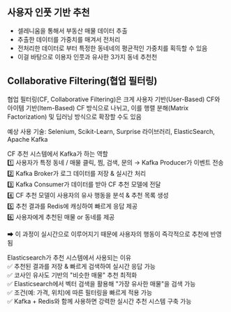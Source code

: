 ## 사용자 인풋 기반 추천   
- 셀레니움을 통해서 부동산 매물 데이터 추출
- 추출한 데이터를 가중치를 매겨서 전처리    
- 전처리한 데이터로 부터 특정한 동네네의 평균적인 가중치를 획득할 수 있음    
- 이걸 바탕으로 이용자 인풋과 유사한 3가지 동네 추천천   

## Collaborative Filtering(협업 필터링)    
협업 필터링(CF, Collaborative Filtering)은 크게 사용자 기반(User-Based) CF와    
아이템 기반(Item-Based) CF 방식으로 나뉘고, 이를 행렬 분해(Matrix Factorization) 및 딥러닝 방식으로 확장할 수도 있음     

예상 사용 기술: Selenium, Scikit-Learn, Surprise 라이브러리, ElasticSearch, Apache Kafka

CF 추천 시스템에서 Kafka가 하는 역할    
1️⃣ 사용자가 특정 동네 / 매물 클릭, 찜, 검색, 문의 → Kafka Producer가 이벤트 전송    
2️⃣ Kafka Broker가 로그 데이터를 저장 & 실시간 처리    
3️⃣ Kafka Consumer가 데이터를 받아 CF 추천 모델에 전달     
4️⃣ CF 추천 모델이 사용자의 유사 행동을 분석 & 추천 목록 생성    
5️⃣ 추천 결과를 Redis에 캐싱하여 빠르게 응답 제공    
6️⃣ 사용자에게 추천된 매물 or 동네를 제공    

➡ 이 과정이 실시간으로 이루어지기 때문에 사용자의 행동이 즉각적으로 추천에 반영됨    

Elasticsearch가 추천 시스템에서 사용되는 이유   
✅ 추천된 결과를 저장 & 빠르게 검색하여 실시간 응답 가능    
✅ 코사인 유사도 기반의 "비슷한 매물" 추천 최적화    
✅ Elasticsearch에서 벡터 검색을 활용해 "가장 유사한 매물"을 검색 가능    
✅ 조건(예: 가격, 위치)에 따른 필터링을 빠르게 적용 가능    
✅ Kafka + Redis와 함께 사용하면 강력한 실시간 추천 시스템 구축 가능    
